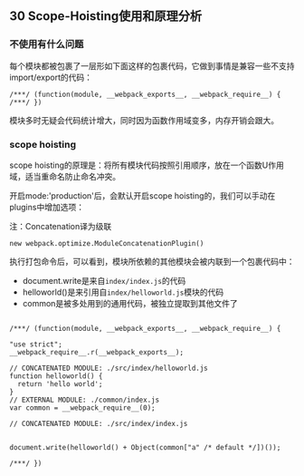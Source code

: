 ## 30 Scope-Hoisting使用和原理分析

### 不使用有什么问题

每个模块都被包裹了一层形如下面这样的包裹代码，它做到事情是兼容一些不支持import/export的代码：

```
/***/ (function(module, __webpack_exports__, __webpack_require__) {
/***/ })
```

模块多时无疑会代码统计增大，同时因为函数作用域变多，内存开销会跟大。



### scope hoisting

scope hoisting的原理是：将所有模块代码按照引用顺序，放在一个函数U作用域，适当重命名防止命名冲突。

开启mode:'production'后，会默认开启scope hoisting的，我们可以手动在plugins中增加选项：

注：Concatenation译为级联

```
new webpack.optimize.ModuleConcatenationPlugin()
```

执行打包命令后，可以看到，模块所依赖的其他模块会被内联到一个包裹代码中：

- document.write是来自`index/index.js`的代码
- helloworld()是来引用自`index/helloworld.js`模块的代码
- common是被多处用到的通用代码，被独立提取到其他文件了

```

/***/ (function(module, __webpack_exports__, __webpack_require__) {

"use strict";
__webpack_require__.r(__webpack_exports__);

// CONCATENATED MODULE: ./src/index/helloworld.js
function helloworld() {
  return 'hello world';
}
// EXTERNAL MODULE: ./common/index.js
var common = __webpack_require__(0);

// CONCATENATED MODULE: ./src/index/index.js


document.write(helloworld() + Object(common["a" /* default */])());

/***/ })
```